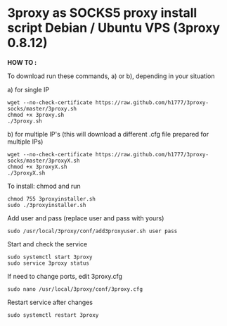 3proxy as SOCKS5 proxy install script 
Debian / Ubuntu VPS (3proxy 0.8.12)
======================================================

**HOW TO :**

To download run these commands, a) or b), depending in your situation

a) for single IP

	wget --no-check-certificate https://raw.github.com/h1777/3proxy-socks/master/3proxy.sh
    chmod +x 3proxy.sh
    ./3proxy.sh

b) for multiple IP's (this will download a different .cfg file prepared for multiple IPs)

    wget --no-check-certificate https://raw.github.com/h1777/3proxy-socks/master/3proxyX.sh
    chmod +x 3proxyX.sh
    ./3proxyX.sh
    
To install: chmod and run

    chmod 755 3proxyinstaller.sh
    sudo ./3proxyinstaller.sh
	
Add user and pass (replace user and pass with yours)

    sudo /usr/local/3proxy/conf/add3proxyuser.sh user pass

Start and check the service 

    sudo systemctl start 3proxy
    sudo service 3proxy status
    

If need to change ports, edit 3proxy.cfg

    sudo nano /usr/local/3proxy/conf/3proxy.cfg

Restart service after changes

    sudo systemctl restart 3proxy
	




